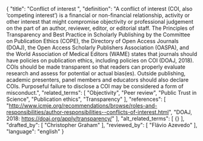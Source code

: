 {
  "title": "Conflict of interest ",
  "definition": "A conflict of interest (COI, also ‘competing interest’) is a financial or non-financial relationship, activity or other interest that might compromise objectivity or professional judgement on the part of an author, reviewer, editor, or editorial staff. The Principles of Transparency and Best Practice in Scholarly Publishing by the Committee on Publication Ethics (COPE), the Directory of Open Access Journals (DOAJ), the Open Access Scholarly Publishers Association (OASPA), and the World Association of Medical Editors (WAME) states that journals should have policies on publication ethics, including policies on COI (DOAJ, 2018). COIs should be made transparent so that readers can properly evaluate research and assess for potential or actual bias(es). Outside publishing, academic presenters, panel members and educators should also declare COIs. Purposeful failure to disclose a COI may be considered a form of misconduct.",
  "related_terms": [
    "Objectivity",
    "Peer review",
    "Public Trust in Science",
    "Publication ethics",
    "Transparency"
  ],
  "references": [
    "http://www.icmje.org/recommendations/browse/roles-and-responsibilities/author-responsibilities--conflicts-of-interest.html",
    "DOAJ, 2018: https://doaj.org/apply/transparency/"
  ],
  "alt_related_terms": [
    {}
  ],
  "drafted_by": [
    "Christopher Graham"
  ],
  "reviewed_by": [
    "Flávio Azevedo"
  ],
  "language": "english"
}
